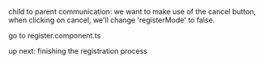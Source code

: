child to parent communication:
we want to make use of the cancel button, when clicking on cancel, we'll change 'registerMode' to false.

go to register.component.ts

up next: finishing the registration process

